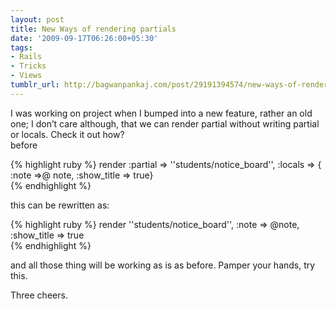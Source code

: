 ```yaml
---
layout: post
title: New Ways of rendering partials
date: '2009-09-17T06:26:00+05:30'
tags:
- Rails
- Tricks
- Views
tumblr_url: http://bagwanpankaj.com/post/29191394574/new-ways-of-rendering-partials
---
```

I was working on project when I bumped into a new feature, rather an old one; I don’t care although, that we can render partial without writing partial or locals.  Check it out how?  
before   

{% highlight ruby %}
render :partial => ''students/notice_board'', :locals => { :note =>@ note, :show_title => true}    
{% endhighlight %}

this can be rewritten as:   

{% highlight ruby %}
render ''students/notice_board'', :note => @note, :show_title => true    
{% endhighlight %}

and all those thing will be working as is as before.  Pamper your hands, try this.

Three cheers.